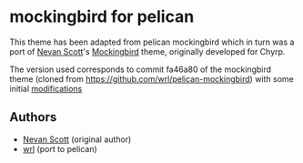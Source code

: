 
# mockingbird for pelican

This theme has been adapted from pelican mockingbird which in turn was
a port of [Nevan Scott]'s [Mockingbird] theme, originally developed
for Chyrp.

The version used corresponds to commit fa46a80 of the mockingbird
theme (cloned from https://github.com/wrl/pelican-mockingbird) with
some initial [modifications](https://github.com/jlstevens/cortical-code/wiki/Initial-changes-to-mockingbird-theme)


## Authors
* [Nevan Scott] (original author)
* [wrl] (port to pelican)

[Nevan Scott]: http://nevanscott.com/
[Mockingbird]: https://github.com/nevanscott/Mockingbird
[wrl]: http://github.com/wrl
